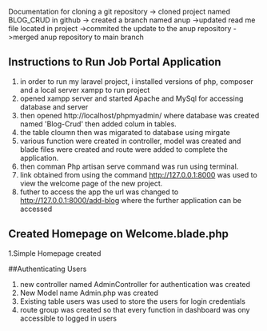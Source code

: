 Documentation for cloning a git repository
-> cloned project named BLOG_CRUD in github
-> created a branch named anup
->updated read me file located in project
->commited the update to the anup repository
->merged anup repository to main branch 

## Instructions to Run Job Portal Application
1. in order to run my laravel project, i installed versions of php, composer and a local server xampp to run project  
2. opened xampp server and started Apache and MySql for accessing database and server
3. then opened  http://localhost/phpmyadmin/ where database was created named 'Blog-Crud' then added colum in tables.
4. the table cloumn then was migarated to database using mirgate
5. various function were created in controller, model was created and blade files were created and route were added to complete the application.
6. then comman Php artisan serve command was run using terminal. 
7. link obtained from using the command http://127.0.0.1:8000  was used to view the welcome page of the new project.
8. futher to access the app the url was changed to http://127.0.0.1:8000/add-blog where the further application can be accessed

## Created Homepage on Welcome.blade.php
1.Simple Homepage created

##Authenticating Users
1. new controller named AdminController for authentication was created
2. New Model name Admin.php was created
3. Existing table users was used to store the users for login credentials
4. route group was created so that every function in dashboard was ony accessible to logged in users

